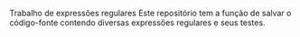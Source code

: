 Trabalho de expressões regulares
Este repositório tem a função de salvar o código-fonte contendo diversas expressões regulares e seus testes.
    
